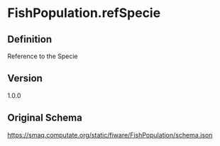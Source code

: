 # FishPopulation.refSpecie

## Definition
Reference to the Specie

## Version
1.0.0

## Original Schema
https://smaq.computate.org/static/fiware/FishPopulation/schema.json
